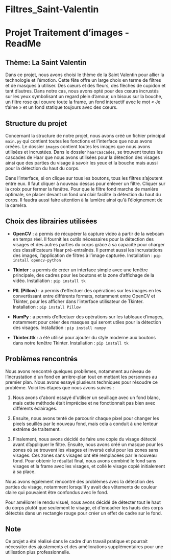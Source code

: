 # Filtres_Saint-Valentin
# Projet Traitement d’images - ReadMe

## Thème: La Saint Valentin

Dans ce projet, nous avons choisi le thème de la Saint Valentin pour allier la technologie et l’émotion. Cette fête offre un large choix en terme de filtres et de masques à utiliser. Des cœurs et des fleurs, des flèches de cupidon et tant d’autres. Dans notre cas, nous avons opté pour des cœurs incrustés sur les yeux symbolisant un regard plein d’amour, un bisous sur la bouche, un filtre rose qui couvre toute la frame, un fond interactif avec le mot « Je t’aime » et un fond statique toujours avec des cœurs.

## Structure du projet

Concernant la structure de notre projet, nous avons créé un fichier principal `main.py` qui contient toutes les fonctions et l’interface que nous avons créées. Le dossier `images` contient toutes les images que nous avons utilisées et incrustées. Dans le dossier `haarcascades`, se trouvent toutes les cascades de Haar que nous avons utilisées pour la détection des visages ainsi que des parties du visage à savoir les yeux et la bouche mais aussi pour la détection du haut du corps.

Dans l’interface, si on clique sur tous les boutons, tous les filtres s’ajoutent entre eux. Il faut cliquer à nouveau dessus pour enlever un filtre. Cliquer sur la croix pour fermer la fenêtre. Pour que le filtre fond marche de manière optimale, se placer devant un fond uni clair facilite la détection du haut du corps. Il faudra aussi faire attention à la lumière ainsi qu'à l’éloignement de la caméra.

## Choix des librairies utilisées

- **OpenCV** : a permis de récupérer la capture vidéo à partir de la webcam en temps réel. Il fournit les outils nécessaires pour la détection des visages et des autres parties du corps grâce à sa capacité pour charger des classificateurs Haar pré-entraînés. Il permet aussi les incrustations des images, l’application de filtres à l’image capturée.
  Installation : `pip install opencv-python`
  
- **Tkinter** : a permis de créer un interface simple avec une fenêtre principale, des cadres pour les boutons et la zone d’affichage de la vidéo.
  Installation : `pip install tk`
  
- **PIL (Pillow)** : a permis d’effectuer des opérations sur les images en les convertissant entre différents formats, notamment entre OpenCV et Tkinter, pour les afficher dans l’interface utilisateur de Tkinter.
  Installation : `pip install Pillow`
  
- **NumPy** : a permis d’effectuer des opérations sur les tableaux d’images, notamment pour créer des masques qui seront utiles pour la détection des visages.
  Installation : `pip install numpy`
  
- **Tkinter.ttk** : a été utilisé pour ajouter du style moderne aux boutons dans notre fenêtre Tkinter.
  Installation : `pip install tk`

## Problèmes rencontrés

Nous avons rencontré quelques problèmes, notamment au niveau de l’incrustation d'un fond en arrière-plan tout en mettant les personnes au premier plan. Nous avons essayé plusieurs techniques pour résoudre ce problème. Voici les étapes que nous avons suivies :

1. Nous avons d'abord essayé d'utiliser un seuillage avec un fond blanc, mais cette méthode était imprécise et ne fonctionnait pas bien avec différents éclairages.
  
2. Ensuite, nous avons tenté de parcourir chaque pixel pour changer les pixels seuillés par le nouveau fond, mais cela a conduit à une lenteur extrême de traitement.
  
3. Finalement, nous avons décidé de faire une copie du visage détecté avant d’appliquer le filtre. Ensuite, nous avons créé un masque pour les zones où se trouvent les visages et inversé celui pour les zones sans visages. Ces zones sans visages ont été remplacées par le nouveau fond. Pour obtenir le résultat final, nous avons combiné le fond sans visages et la frame avec les visages, et collé le visage copié initialement à sa place.

Nous avons également rencontré des problèmes avec la détection des parties du visage, notamment lorsqu'il y avait des vêtements de couleur claire qui pouvaient être confondus avec le fond.

Pour améliorer le rendu visuel, nous avons décidé de détecter tout le haut du corps plutôt que seulement le visage, et d'encadrer les hauts des corps détectés dans un rectangle rouge pour créer un effet de cadre sur le fond.

## Note

Ce projet a été réalisé dans le cadre d'un travail pratique et pourrait nécessiter des ajustements et des améliorations supplémentaires pour une utilisation plus professionnelle.
